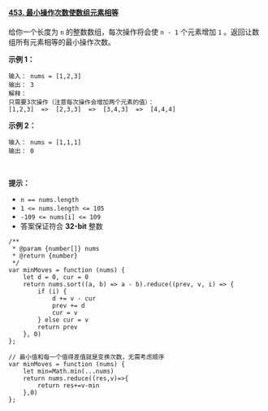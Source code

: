 #### [453. 最小操作次数使数组元素相等](https://leetcode.cn/problems/minimum-moves-to-equal-array-elements/)

给你一个长度为 `n` 的整数数组，每次操作将会使 `n - 1` 个元素增加 `1` 。返回让数组所有元素相等的最小操作次数。
 

**示例 1：**

```
输入： nums = [1,2,3]
输出： 3
解释：
只需要3次操作（注意每次操作会增加两个元素的值）：
[1,2,3]  =>  [2,3,3]  =>  [3,4,3]  =>  [4,4,4]
```

**示例 2：**

```
输入： nums = [1,1,1]
输出： 0
```

 

**提示：**

-   `n == nums.length`
-   `1 <= nums.length <= 105`
-   `-109 <= nums[i] <= 109`
-   答案保证符合 **32-bit** 整数
  
```
/**
 * @param {number[]} nums
 * @return {number}
 */
var minMoves = function (nums) {
    let d = 0, cur = 0
    return nums.sort((a, b) => a - b).reduce((prev, v, i) => {
        if (i) {
            d += v - cur
            prev += d
            cur = v
        } else cur = v
        return prev
    }, 0)
};

// 最小值和每一个值得差值就是变换次数，无需考虑顺序
var minMoves = function (nums) {
    let min=Math.min(...nums)
    return nums.reduce((res,v)=>{
        return res+=v-min
    },0)
};
```